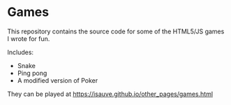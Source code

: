 # Games

This repository contains the source code for some of the HTML5/JS games I wrote for fun.

Includes:
- Snake
- Ping pong
- A modified version of Poker

They can be played at https://isauve.github.io/other_pages/games.html
